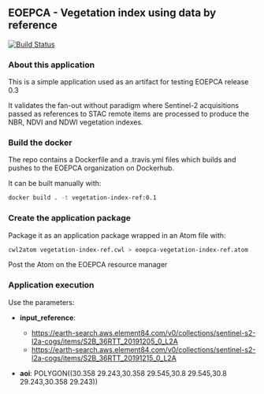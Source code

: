 ## EOEPCA - Vegetation index using data by reference

[![Build Status](https://travis-ci.com/EOEPCA/app-vegetation-index-ref.svg?branch=master)](https://travis-ci.com/EOEPCA/app-vegetation-index-ref)

### About this application

This is a simple application used as an artifact for testing EOEPCA release 0.3

It validates the fan-out without paradigm where Sentinel-2 acquisitions passed as references to STAC remote items are processed to produce the NBR, NDVI and NDWI vegetation indexes.  

### Build the docker

The repo contains a Dockerfile and a .travis.yml files which builds and pushes to the EOEPCA organization on Dockerhub.  

It can be built manually with:

```bash
docker build . -t vegetation-index-ref:0.1
```

### Create the application package

Package it as an application package wrapped in an Atom file with:

```bash
cwl2atom vegetation-index-ref.cwl > eoepca-vegetation-index-ref.atom 
```

Post the Atom on the EOEPCA resource manager

### Application execution

Use the parameters:

* **input_reference**:

    * https://earth-search.aws.element84.com/v0/collections/sentinel-s2-l2a-cogs/items/S2B_36RTT_20191205_0_L2A
    * https://earth-search.aws.element84.com/v0/collections/sentinel-s2-l2a-cogs/items/S2B_36RTT_20191215_0_L2A

* **aoi**: POLYGON((30.358 29.243,30.358 29.545,30.8 29.545,30.8 29.243,30.358 29.243))
